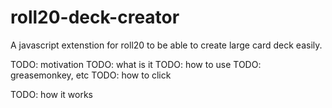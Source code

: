 # roll20-deck-creator
A javascript extenstion for roll20 to be able to create large card deck easily. 

TODO: motivation
TODO: what is it
TODO: how to use
TODO: greasemonkey, etc
TODO: how to click

TODO: how it works
